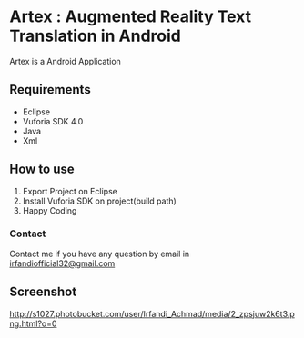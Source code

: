 # Artex : Augmented Reality Text Translation in Android
Artex is a Android Application

## Requirements ##
* Eclipse
* Vuforia SDK 4.0
* Java
* Xml

## How to use ##
1. Export Project on Eclipse
2. Install Vuforia SDK on project(build path)
3. Happy Coding

### Contact ###
Contact me if you have any question by email in irfandiofficial32@gmail.com

## Screenshot

http://s1027.photobucket.com/user/Irfandi_Achmad/media/2_zpsjuw2k6t3.png.html?o=0

